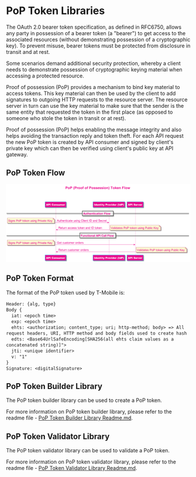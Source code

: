# PoP Token Libraries

The OAuth 2.0 bearer token specification, as defined in RFC6750, allows any party in possession of a bearer token (a "bearer") to get access to the associated resources (without demonstrating possession of a cryptographic key). To prevent misuse, bearer tokens must be protected from disclosure in transit and at rest.

Some scenarios demand additional security protection, whereby a client needs to demonstrate possession of cryptographic keying material when accessing a protected resource.

Proof of possession (PoP) provides a mechanism to bind key material to access tokens. This key material can then be used by the client to add signatures to outgoing HTTP requests to the resource server. The resource server in turn can use the key material to make sure that the sender is the same entity that requested the token in the first place (as opposed to someone who stole the token in transit or at rest).

Proof of possession (PoP) helps enabling the message integrity and also helps avoiding the transaction reply and token theft.  For each API request the new PoP token is created by API consumer and signed by client's private key which can then be verified using client's public key at API gateway.


## PoP Token Flow

![PoP Token Sequence Diagram](./images/pop_token_sequence_diagram.png)


## PoP Token Format

The format of the PoP token used by T-Mobile is:
```
Header: {alg, type} 
Body { 
  iat: <epoch time> 
  exp: <epoch time> 
  ehts: <authorization; content_type; uri; http-method; body> => All request headers, URI, HTTP method and body fields used to create hash
  edts: <Base64UrlSafeEncoding[SHA256(all ehts claim values as a concatenated string)]">
  jti: <unique identifier> 
  v: "1"
}
Signature: <digitalSignature>
```


## PoP Token Builder Library
The PoP token builder library can be used to create a PoP token.

For more information on PoP token builder library, please refer to the readme file - [PoP Token Builder Library Readme.md](./lib-tmobile-oss-poptoken-builder/readme.md).


## PoP Token Validator Library

The PoP token validator library can be used to validate a PoP token.

For more information on PoP token validator library, please refer to the readme file - [PoP Token Validator Library Readme.md](./lib-tmobile-oss-poptoken-validator/readme.md).
